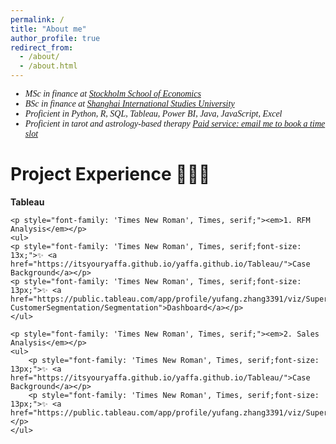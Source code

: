 ```yaml
---
permalink: /
title: "About me"
author_profile: true
redirect_from: 
  - /about/
  - /about.html
---
```


<div style="font-family: 'Times New Roman', Times, serif;">
    <ul>
        <li><em>MSc in finance at <a href="https://www.hhs.se">Stockholm School of Economics</a></em></li>
        <li><em>BSc in finance at <a href="http://sv.shisu.edu.cn">Shanghai International Studies University</a></em></li>
        <li><em>Proficient in Python, R, SQL, Tableau, Power BI, Java, JavaScript, Excel</em></li>
        <li><em>Proficient in tarot and astrology-based therapy <a href="mailto:yaffazhang87@gmail.com">Paid service: email me to book a time slot</a></em></li>
    </ul>
</div>


<div>
    <h1>Project Experience 👩🏻‍💻</h1>
    <p style="font-size: 18x;"><strong>Tableau</strong></p>

    <p style="font-family: 'Times New Roman', Times, serif;"><em>1. RFM Analysis</em></p>
    <ul>
    <p style="font-family: 'Times New Roman', Times, serif;font-size: 13x;">✨ <a href="https://itsyouryaffa.github.io/yaffa.github.io/Tableau/">Case Background</a></p>
    <p style="font-family: 'Times New Roman', Times, serif;font-size: 13px;">✨ <a href="https://public.tableau.com/app/profile/yufang.zhang3391/viz/Superstore-CustomerSegmentation/Segmentation">Dashboard</a></p>
    </ul>

    <p style="font-family: 'Times New Roman', Times, serif;"><em>2. Sales Analysis</em></p>
    <ul>
        <p style="font-family: 'Times New Roman', Times, serif;font-size: 13px;">✨ <a href="https://itsyouryaffa.github.io/yaffa.github.io/Tableau/">Case Background</a></p>
        <p style="font-family: 'Times New Roman', Times, serif;font-size: 13px;">✨ <a href="https://public.tableau.com/app/profile/yufang.zhang3391/viz/Superstore_17141701306130/1">Dashboard</a></p>
    </ul>
</div>
